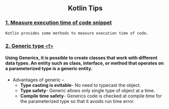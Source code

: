 <h2 align="center">Kotlin Tips</h2>

### [1. Measure execution time of code snippet](https://github.com/pravindesai/Data_Structures_and_Algorithms/blob/master/src/kotlinTips/MeasureExecutionTime.kt)
    Kotlin provides some methods to measure execution time of code. 
### [2. Generic type `<T>`](https://github.com/pravindesai/Data_Structures_and_Algorithms/blob/master/src/kotlinTips/GenericClass.kt)
#### Using Generics, it is possible to create classes that work with different data types. An entity such as class, interface, or method that operates on a parameterized type is a generic entity.

* Advantages of generic –
    * <b>Type casting is evitable</b>- No need to typecast the object.
    * <b>Type safety</b>- Generic allows only single type of object at a time.
    * <b>Compile time safety</b>- Generics code is checked at compile time for the parameterized type so that it avoids run time error.

